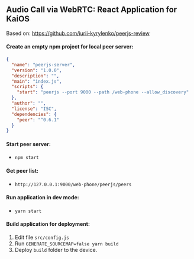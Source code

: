 ## Audio Call via WebRTC: React Application for KaiOS

Based on: https://github.com/iurii-kyrylenko/peerjs-review

#### Create an empty npm project for local peer server:
```json
{
  "name": "peerjs-server",
  "version": "1.0.0",
  "description": "",
  "main": "index.js",
  "scripts": {
    "start": "peerjs --port 9000 --path /web-phone --allow_discovery"
  },
  "author": "",
  "license": "ISC",
  "dependencies": {
    "peer": "^0.6.1"
  }
}
```

#### Start peer server:
- `npm start`

#### Get peer list:
- `http://127.0.0.1:9000/web-phone/peerjs/peers`

#### Run application in dev mode:
- `yarn start`

#### Build application for deployment:
1. Edit file `src/config.js`
2. Run `GENERATE_SOURCEMAP=false yarn build`
3. Deploy `build` folder to the device.
